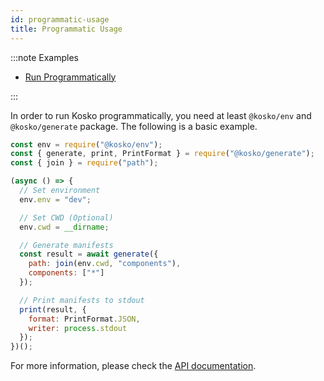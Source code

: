 ```yaml
---
id: programmatic-usage
title: Programmatic Usage
---
```


:::note Examples

- [Run Programmatically](https://github.com/tommy351/kosko/tree/master/examples/run-programmatically)

:::

In order to run Kosko programmatically, you need at least `@kosko/env` and `@kosko/generate` package. The following is a basic example.

```js
const env = require("@kosko/env");
const { generate, print, PrintFormat } = require("@kosko/generate");
const { join } = require("path");

(async () => {
  // Set environment
  env.env = "dev";

  // Set CWD (Optional)
  env.cwd = __dirname;

  // Generate manifests
  const result = await generate({
    path: join(env.cwd, "components"),
    components: ["*"]
  });

  // Print manifests to stdout
  print(result, {
    format: PrintFormat.JSON,
    writer: process.stdout
  });
})();
```

For more information, please check the [API documentation](/api/).
